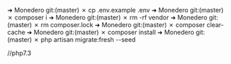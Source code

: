 ➜  Monedero git:(master) ✗ cp .env.example .env
➜  Monedero git:(master) ✗ composer i
➜  Monedero git:(master) ✗ rm -rf vendor
➜  Monedero git:(master) ✗ rm composer.lock
➜  Monedero git:(master) ✗ composer clear-cache
➜  Monedero git:(master) ✗ composer install
➜  Monedero git:(master) ✗ php artisan migrate:fresh --seed


//php7.3
